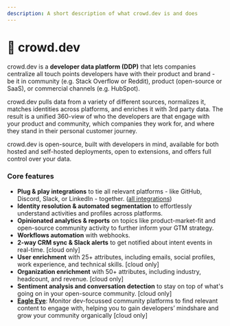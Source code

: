 ```yaml
---
description: A short description of what crowd.dev is and does
---
```


# 🔎 crowd.dev

crowd.dev is a **developer data platform (DDP)** that lets companies centralize all touch points developers have with their product and brand - be it in community (e.g. Stack Overflow or Reddit), product (open-source or SaaS), or commercial channels (e.g. HubSpot).

crowd.dev pulls data from a variety of different sources, normalizes it, matches identities across platforms, and enriches it with 3rd party data. The result is a unified 360-view of who the developers are that engage with your product and community, which companies they work for, and where they stand in their personal customer journey.

crowd.dev is open-source, built with developers in mind, available for both hosted and self-hosted deployments, open to extensions, and offers full control over your data.&#x20;

### Core features

* **Plug & play integrations** to tie all relevant platforms - like GitHub, Discord, Slack, or LinkedIn - together. ([all integrations](https://www.crowd.dev/integrations))
* **Identity resolution & automated segmentation** to effortlessly understand activities and profiles across platforms.
* **Opinionated analytics & reports** on topics like product-market-fit and open-source community activity to further inform your GTM strategy.
* **Workflows automation** with webhooks.
* **2-way CRM sync & Slack alerts** to get notified about intent events in real-time. \[cloud only]
* **User enrichment** with 25+ attributes, including emails, social profiles, work experience, and technical skills. \[cloud only]
* **Organization enrichment** with 50+ attributes, including industry, headcount, and revenue. \[cloud only]
* **Sentiment analysis and conversation detection** to stay on top of what's going on in your open-source community. \[cloud only]
* [**Eagle Eye**](https://www.crowd.dev/eagle-eye): Monitor dev-focussed community platforms to find relevant content to engage with, helping you to gain developers’ mindshare and grow your community organically \[cloud only]
